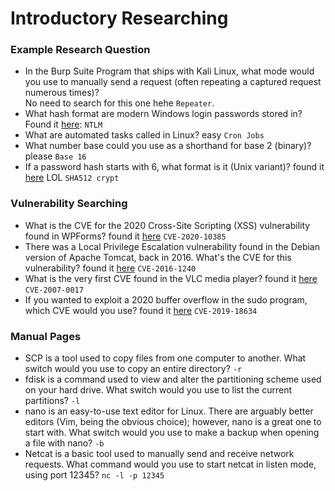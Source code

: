 # Introductory Researching

### Example Research Question
- In the Burp Suite Program that ships with Kali Linux, what mode would you use to manually send a request (often repeating a captured request numerous times)? <br />
No need to search for this one hehe `Repeater`. 
- What hash format are modern Windows login passwords stored in? Found it [here](https://stackoverflow.com/questions/33814568/what-hashing-algorithm-does-windows-10-use-to-store-passwords): `NTLM`
- What are automated tasks called in Linux? easy `Cron Jobs`
- What number base could you use as a shorthand for base 2 (binary)? please `Base 16`
- If a password hash starts with $6$, what format is it (Unix variant)? found it [here](https://felipe-salles.medium.com/try-hack-me-introductory-researching-d9c2daf29032) LOL `SHA512 crypt`

### Vulnerability Searching
- What is the CVE for the 2020 Cross-Site Scripting (XSS) vulnerability found in WPForms? found it [here](https://nvd.nist.gov/vuln/detail/CVE-2020-10385) `CVE-2020-10385`
- There was a Local Privilege Escalation vulnerability found in the Debian version of Apache Tomcat, back in 2016. What's the CVE for this vulnerability? found it [here](https://nvd.nist.gov/vuln/detail/CVE-2016-1240) `CVE-2016-1240` 
- What is the very first CVE found in the VLC media player? found it [here](https://cve.mitre.org/cgi-bin/cvekey.cgi?keyword=VLC) `CVE-2007-0017`
- If you wanted to exploit a 2020 buffer overflow in the sudo program, which CVE would you use? found it [here](https://cve.mitre.org/cgi-bin/cvename.cgi?name=CVE-2019-18634) `CVE-2019-18634`
  
### Manual Pages
- SCP is a tool used to copy files from one computer to another. What switch would you use to copy an entire directory? `-r`
- fdisk is a command used to view and alter the partitioning scheme used on your hard drive. What switch would you use to list the current partitions? `-l`
- nano is an easy-to-use text editor for Linux. There are arguably better editors (Vim, being the obvious choice); however, nano is a great one to start with. What switch would you use to make a backup when opening a file with nano? `-b`
- Netcat is a basic tool used to manually send and receive network requests. What command would you use to start netcat in listen mode, using port 12345? `nc -l -p 12345`
